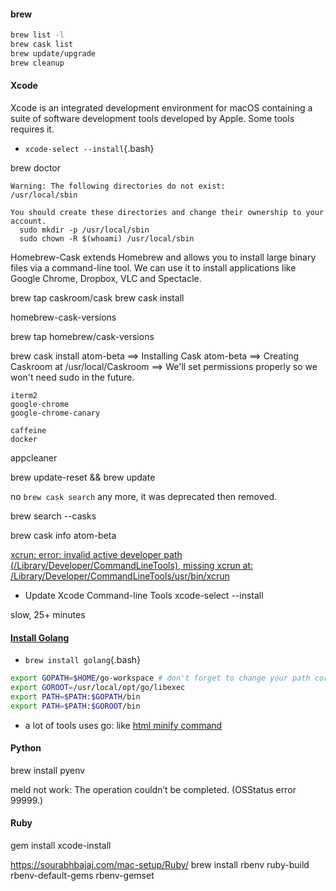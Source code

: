 
#### brew
```bash
brew list -l
brew cask list
brew update/upgrade
brew cleanup
```

#### Xcode
Xcode is an integrated development environment for macOS containing a suite of software development tools developed by Apple. Some tools requires it.
- `xcode-select --install`{.bash}


brew doctor

```text
Warning: The following directories do not exist:
/usr/local/sbin

You should create these directories and change their ownership to your account.
  sudo mkdir -p /usr/local/sbin
  sudo chown -R $(whoami) /usr/local/sbin
```

Homebrew-Cask extends Homebrew and allows you to install large binary files via a command-line tool.
We can use it to install applications like Google Chrome, Dropbox, VLC and Spectacle.

brew tap caskroom/cask
brew cask install

homebrew-cask-versions

brew tap homebrew/cask-versions

brew cask install atom-beta
==> Installing Cask atom-beta
==> Creating Caskroom at /usr/local/Caskroom
==> We'll set permissions properly so we won't need sudo in the future.

```text
iterm2
google-chrome
google-chrome-canary

caffeine
docker

```

appcleaner


brew update-reset && brew update

no `brew cask search` any more, it was deprecated then removed.


brew search --casks

brew cask info atom-beta


[xcrun: error: invalid active developer path (/Library/Developer/CommandLineTools), missing xcrun at: /Library/Developer/CommandLineTools/usr/bin/xcrun](https://stackoverflow.com/questions/52522565/git-is-not-working-after-macos-mojave-update-xcrun-error-invalid-active-devel)
- Update Xcode Command-line Tools
xcode-select --install

slow, 25+ minutes

#### [Install Golang](https://sourabhbajaj.com/mac-setup/Go/README.html)
- `brew install golang`{.bash}
```bash
export GOPATH=$HOME/go-workspace # don't forget to change your path correctly!
export GOROOT=/usr/local/opt/go/libexec
export PATH=$PATH:$GOPATH/bin
export PATH=$PATH:$GOROOT/bin
```
- a lot of tools uses go: like [html minify command](https://github.com/tdewolff/minify/tree/master/cmd/minify)


#### Python
brew install pyenv

meld not work:
The operation couldn’t be completed. (OSStatus error 99999.)


#### Ruby
gem install xcode-install

https://sourabhbajaj.com/mac-setup/Ruby/
brew install rbenv ruby-build rbenv-default-gems rbenv-gemset

